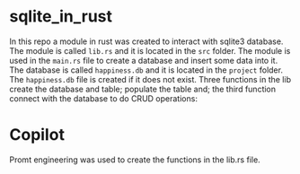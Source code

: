 # sqlite_in_rust

In this repo a module in rust was created to interact with sqlite3 database. The module is called `lib.rs` and it is located in the `src` folder. The module is used in the `main.rs` file to create a database and insert some data into it. The database is called `happiness.db` and it is located in the `project` folder. The `happiness.db` file is created if it does not exist. Three functions in the lib create the database and table; populate the table and; the third function connect with the database to do CRUD operations:



# Copilot
Promt engineering was used to create the functions in the lib.rs file.
